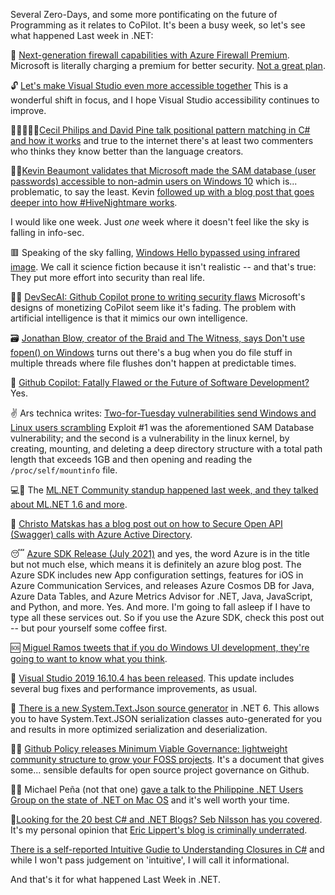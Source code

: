 Several Zero-Days, and some more pontificating on the future of Programming as it relates to CoPilot.  It's been a busy week, so let's see what happened Last week in .NET:

🧱 [Next-generation firewall capabilities with Azure Firewall Premium](https://azure.microsoft.com/en-us/blog/nextgeneration-firewall-capabilities-with-azure-firewall-premium/). Microsoft is literally charging a premium for better security.  [Not a great plan](https://www.youtube.com/watch?v=cfR3ZbU-oYM).

🔓 [Let's make Visual Studio even more accessible together](https://devblogs.microsoft.com/visualstudio/lets-make-visual-studio-even-more-accessible-together/) This is a wonderful shift in focus, and I hope Visual Studio accessibility continues to improve. 

👨🏼‍🤝‍👨🏼[Cecil Philips and David Pine talk positional pattern matching in C# and how it works](https://www.youtube.com/watch?v=tnepPn3Py8s) and true to the internet there's at least two commenters who thinks they know better than the language creators.

🌃🐎[Kevin Beaumont validates that Microsoft made the SAM database (user passwords) accessible to non-admin users on Windows 10](https://twitter.com/GossiTheDog/status/1417258450049015809?s=20) which is... problematic, to say the least. Kevin [followed up with a blog post that goes deeper into how #HiveNightmare works](https://doublepulsar.com/hivenightmare-aka-serioussam-anybody-can-read-the-registry-in-windows-10-7a871c465fa5).

I would like one week. Just *one* week where it doesn't feel like the sky is falling in info-sec.

🟥 Speaking of the sky falling, [Windows Hello bypassed using infrared image](https://therecord.media/windows-hello-bypassed-using-infrared-image/).  We call it science fiction because it isn't realistic -- and that's true: They put more effort into security than real life.

🕵️‍♂️ [DevSecAI: Github Copilot prone to writing security flaws](https://portswigger.net/daily-swig/devsecai-github-copilot-prone-to-writing-security-flaws) Microsoft's designs of monetizing CoPilot seem like it's fading. The problem with artificial intelligence is that it mimics our own intelligence. 

🗃 [Jonathan Blow, creator of the Braid and The Witness, says Don't use fopen() on Windows](https://twitter.com/Jonathan_Blow/status/1417544504916135936?s=20) turns out there's a bug when you do file stuff in multiple threads where file flushes don't happen at predictable times.  

🔮 [Github Copilot: Fatally Flawed or the Future of Software Development?](https://medium.com/young-coder/github-copilot-fatally-flawed-or-the-future-of-software-development-390c30afbc97) Yes.

✌ Ars technica writes: [Two-for-Tuesday vulnerabilities send Windows and Linux users scrambling](https://arstechnica.com/gadgets/2021/07/separate-eop-flaws-let-hackers-gain-full-control-of-windows-and-linux-systems/) Exploit #1 was the aforementioned SAM Database vulnerability; and the second is a vulnerability in the linux kernel, by creating, mounting, and deleting a deep directory structure with a total path length that exceeds 1GB and then opening and reading the `/proc/self/mountinfo` file.  

💻🏫 The [ML.NET Community standup happened last week, and they talked about ML.NET 1.6 and more](https://www.youtube.com/watch?v=sYMdHMlHS4I). 

🔐 [Christo Matskas has a blog post out on how to Secure Open API (Swagger) calls with Azure Active Directory](https://dev.to/425show/secure-open-api-swagger-calls-with-azure-active-directory-jj7).

😴 [Azure SDK Release (July 2021)](https://devblogs.microsoft.com/azure-sdk/azure-sdk-release-july-2021/?WT.mc_id=DOP-MVP-4025064) and yes, the word Azure is in the title but not much else, which means it is definitely an azure blog post.  The Azure SDK includes new App configuration settings,  features  for iOS in Azure Communication Services, and releases Azure Cosmos DB for Java, Azure Data Tables, and Azure Metrics Advisor for .NET, Java, JavaScript, and Python, and more. Yes. And more.  I'm going to fall asleep if I have to type all these services out. So if you use the Azure SDK, check this post out -- but pour yourself some coffee first.

🆘 [Miguel Ramos tweets that if you do Windows UI development, they're going to want to know what you think](https://twitter.com/marbtweeting/status/1417928301465669638?s=20).

📢 [Visual Studio 2019 16.10.4 has been released](https://docs.microsoft.com/en-us/visualstudio/releases/2019/release-notes#section-16.10.4). This update includes several bug fixes and performance improvements, as usual.

🍾 [There is a new System.Text.Json source generator](https://devblogs.microsoft.com/dotnet/try-the-new-system-text-json-source-generator/) in .NET 6. This allows you to have System.Text.JSON serialization classes auto-generated for you and results in more optimized serialization and deserialization.

💁‍♂️ [Github Policy releases Minimum Viable Governance: lightweight community structure to grow your FOSS projects](https://github.blog/2021-07-22-minimum-viable-governance-lightweight-community-structure-foss-projects/). It's a document that gives some... sensible defaults for open source project governance on Github.

🚫🐜 Michael Peña (not that one) [gave a talk to the Philippine .NET Users Group on the state of .NET on Mac OS](https://www.youtube.com/watch?v=zb8toKTCWk0) and it's well worth your time.

📃[Looking for the 20 best C# and .NET Blogs? Seb Nilsson has you covered](https://dev.to/sebnilsson/best-20-c-net-blogs-14n6?utm_campaign=meetedgar&utm_medium=social&utm_source=meetedgar.com). It's my personal opinion that [Eric Lippert's blog is criminally underrated](https://ericlippert.com/).

[There is a self-reported Intuitive Gudie to Understanding Closures in C#](https://vkontech.com/the-intuitive-guide-to-understanding-closures-in-c/) and while I won't pass judgement on 'intuitive', I will call it informational.

And that's it for what happened Last Week in .NET.
